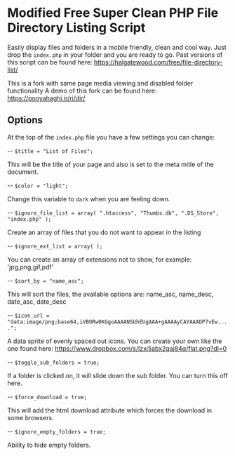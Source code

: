 # Modified Free Super Clean PHP File Directory Listing Script

Easily display files and folders in a mobile friendly, clean and cool way. Just drop the `index.php` in your folder and you are ready to go. Past versions of this script can be found here: https://halgatewood.com/free/file-directory-list/

This is a fork with same page media viewing and disabled folder functionality
A demo of this fork can be found here: https://pooyahaghi.ir/ri/dir/

## Options 

At the top of the `index.php` file you have a few settings you can change:

--
`$title = "List of Files";`

This will be the title of your page and also is set to the meta mitle of the document.

--
`$color	= "light";`

Change this variable to `dark` when you are feeling down.

--
`$ignore_file_list = array( ".htaccess", "Thumbs.db", ".DS_Store", "index.php" );`

Create an array of files that you do not want to appear in the listing

--
`$ignore_ext_list = array( );`

You can create an array of extensions not to show, for example: 'jpg,png,gif,pdf'

--
`$sort_by = "name_asc";`

This will sort the files, the available options are: name_asc, name_desc, date_asc, date_desc

--
`$icon_url = "data:image/png;base64,iVBORw0KGgoAAAANSUhEUgAAA+gAAAAyCAYAAADP7vEw....";`

A data sprite of evenly spaced out icons. You can create your own like the one found here: https://www.dropbox.com/s/lzxi5abx2gaj84q/flat.png?dl=0

--
`$toggle_sub_folders = true;`

If a folder is clicked on, it will slide down the sub folder. You can turn this off here.

--
`$force_download = true;`

This will add the html download attribute which forces the download in some browsers.

--
`$ignore_empty_folders = true;`

Ability to hide empty folders.
